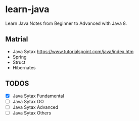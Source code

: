 # learn-java
Learn Java Notes from Beginner to Advanced with Java 8.

## Matrial
- Java Sytax https://www.tutorialspoint.com/java/index.htm
- Spring
- Struct
- Hibernates

## TODOS
- [x] Java Sytax Fundamental
- [ ] Java Sytax OO
- [ ] Java Sytax Advanced
- [ ] Java Sytax Others

